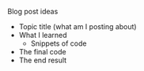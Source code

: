 Blog post ideas
- Topic title (what am I posting about)
- What I learned
    - Snippets of code
- The final code
- The end result
